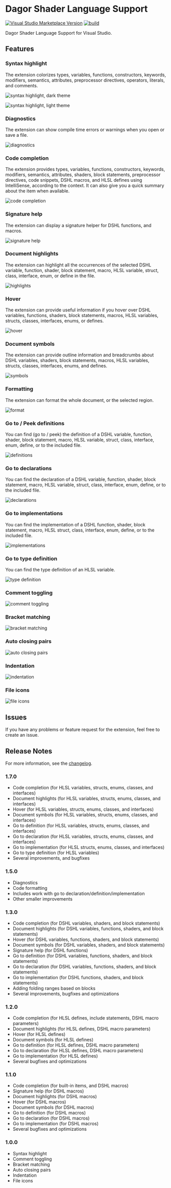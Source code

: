 # Dagor Shader Language Support

[![Visual Studio Marketplace Version](https://img.shields.io/visual-studio-marketplace/v/gaijin.GaijinDagorShaderLanguageSupportVS?color=44cc11)](https://marketplace.visualstudio.com/items?itemName=gaijin.GaijinDagorShaderLanguageSupportVS)
[![build](https://github.com/GaijinEntertainment/Dagor-Shader-Language-Support-for-Visual-Studio/actions/workflows/build.yml/badge.svg)](https://github.com/GaijinEntertainment/Dagor-Shader-Language-Support-for-Visual-Studio/actions/workflows/build.yml)

Dagor Shader Language Support for Visual Studio.

## Features

### Syntax highlight

The extension colorizes types, variables, functions, constructors, keywords, modifiers, semantics, attributes, preprocessor directives, operators, literals, and comments.

![syntax highlight, dark theme](DagorShaderLanguageSupport/Resources/Screenshots/syntax-highlight-dark.png)

![syntax highlight, light theme](DagorShaderLanguageSupport/Resources/Screenshots/syntax-highlight-light.png)

### Diagnostics

The extension can show compile time errors or warnings when you open or save a file.

![diagnostics](DagorShaderLanguageSupport/Resources/Screenshots/diagnostics.gif)

### Code completion

The extension provides types, variables, functions, constructors, keywords, modifiers, semantics, attributes, shaders, block statements, preprocessor directives, code snippets, DSHL macros, and HLSL defines using IntelliSense, according to the context. It can also give you a quick summary about the item when available.

![code completion](DagorShaderLanguageSupport/Resources/Screenshots/completion.gif)

### Signature help

The extension can display a signature helper for DSHL functions, and macros.

![signature help](DagorShaderLanguageSupport/Resources/Screenshots/signature-help.gif)

### Document highlights

The extension can highlight all the occurrences of the selected DSHL variable, function, shader, block statement, macro, HLSL variable, struct, class, interface, enum, or define in the file.

![highlights](DagorShaderLanguageSupport/Resources/Screenshots/highlights.gif)

### Hover

The extension can provide useful information if you hover over DSHL variables, functions, shaders, block statements, macros, HLSL variables, structs, classes, interfaces, enums, or defines.

![hover](DagorShaderLanguageSupport/Resources/Screenshots/hover.gif)

### Document symbols

The extension can provide outline information and breadcrumbs about DSHL variables, shaders, block statements, macros, HLSL variables, structs, classes, interfaces, enums, and defines.

![symbols](DagorShaderLanguageSupport/Resources/Screenshots/symbols.gif)

### Formatting

The extension can format the whole document, or the selected region.

![format](DagorShaderLanguageSupport/Resources/Screenshots/format.gif)

### Go to / Peek definitions

You can find (go to / peek) the definition of a DSHL variable, function, shader, block statement, macro, HLSL variable, struct, class, interface, enum, define, or to the included file.

![definitions](DagorShaderLanguageSupport/Resources/Screenshots/definition.gif)

### Go to declarations

You can find the declaration of a DSHL variable, function, shader, block statement, macro, HLSL variable, struct, class, interface, enum, define, or to the included file.

![declarations](DagorShaderLanguageSupport/Resources/Screenshots/declaration.gif)

### Go to implementations

You can find the implementation of a DSHL function, shader, block statement, macro, HLSL struct, class, interface, enum, define, or to the included file.

![implementations](DagorShaderLanguageSupport/Resources/Screenshots/implementation.gif)

### Go to type definition

You can find the type definition of an HLSL variable.

![type definition](DagorShaderLanguageSupport/Resources/Screenshots/type-definition.gif)

### Comment toggling

![comment toggling](DagorShaderLanguageSupport/Resources/Screenshots/comment-toggle.gif)

### Bracket matching

![bracket matching](DagorShaderLanguageSupport/Resources/Screenshots/bracket-match.gif)

### Auto closing pairs

![auto closing pairs](DagorShaderLanguageSupport/Resources/Screenshots/auto-close.gif)

### Indentation

![indentation](DagorShaderLanguageSupport/Resources/Screenshots/indentation.gif)

### File icons

![file icons](DagorShaderLanguageSupport/Resources/Screenshots/icons.png)

## Issues

If you have any problems or feature request for the extension, feel free to create an issue.

## Release Notes

For more information, see the [changelog](CHANGELOG.md).

### 1.7.0

-   Code completion (for HLSL variables, structs, enums, classes, and interfaces)
-   Document highlights (for HLSL variables, structs, enums, classes, and interfaces)
-   Hover (for HLSL variables, structs, enums, classes, and interfaces)
-   Document symbols (for HLSL variables, structs, enums, classes, and interfaces)
-   Go to definition (for HLSL variables, structs, enums, classes, and interfaces)
-   Go to declaration (for HLSL variables, structs, enums, classes, and interfaces)
-   Go to implementation (for HLSL structs, enums, classes, and interfaces)
-   Go to type definition (for HLSL variables)
-   Several improvements, and bugfixes

### 1.5.0

-   Diagnostics
-   Code formatting
-   Includes work with go to declaration/definition/implementation
-   Other smaller improvements

### 1.3.0

-   Code completion (for DSHL variables, shaders, and block statements)
-   Document highlights (for DSHL variables, functions, shaders, and block statements)
-   Hover (for DSHL variables, functions, shaders, and block statements)
-   Document symbols (for DSHL variables, shaders, and block statements)
-   Signature help (for DSHL functions)
-   Go to definition (for DSHL variables, functions, shaders, and block statements)
-   Go to declaration (for DSHL variables, functions, shaders, and block statements)
-   Go to implementation (for DSHL functions, shaders, and block statements)
-   Adding folding ranges based on blocks
-   Several improvements, bugfixes and optimizations

### 1.2.0

- Code completion (for HLSL defines, include statements, DSHL macro parameters)
- Document highlights (for HLSL defines, DSHL macro parameters)
- Hover (for HLSL defines)
- Document symbols (for HLSL defines)
- Go to definition (for HLSL defines, DSHL macro parameters)
- Go to declaration (for HLSL defines, DSHL macro parameters)
- Go to implementation (for HLSL defines)
- Several bugfixes and optimizations

### 1.1.0

- Code completion (for built-in items, and DSHL macros)
- Signature help (for DSHL macros)
- Document highlights (for DSHL macros)
- Hover (for DSHL macros)
- Document symbols (for DSHL macros)
- Go to definition (for DSHL macros)
- Go to declaration (for DSHL macros)
- Go to implementation (for DSHL macros)
- Several bugfixes and optimizations

### 1.0.0

- Syntax highlight
- Comment toggling
- Bracket matching
- Auto closing pairs
- Indentation
- File icons
